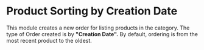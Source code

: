 # Product Sorting by Creation Date
This module creates a new order for listing products in the category.
The type of Order created is by **"Creation Date".**
By default, ordering is from the most recent product to the oldest.
